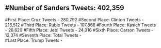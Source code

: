 #Number of Sanders Tweets: 402,359
---
#First Place: Cruz Tweets - 280,792
#Second Place: Clinton Tweets - 216,512
#Third Place: Rubio Tweets - 107,868
#Fourth Place: Kasich Tweets - 28,620
#Fifth Place: Jeb! Tweets - 24,016
#Sixth Place: Carson Tweets - 12,374
#Seventh Place: Total Tweets -  
#Last Place: Trump Tweets - 
